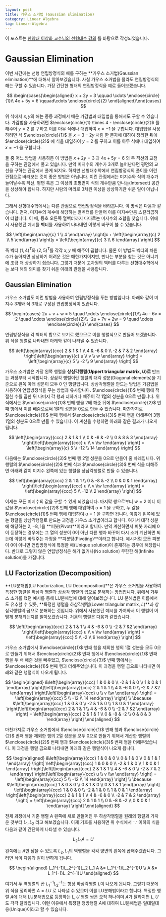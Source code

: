 ```yaml
---
layout: post
title: 가우스 소거법 (Gaussian Elimination)
category: Linear Algebra
tag: Linear-Algebra
---
```




이 포스트는 [한양대 이상화 교수님의 선형대수 강의](https://www.youtube.com/playlist?list=PLSN_PltQeOyjDGSghAf92VhdMBeaLZWR3) 를 바탕으로 작성되었습니다.

# Gaussian Elimination

이번 시간에는 선형 연립방정식의 해를 구하는 **가우스 소거법(Gaussian elimination)**에 대해서 알아보겠습니다. 사실 가우스 소거법을 몰라도 연립방정식의 해는 구할 수 있습니다. 가장 간단한 형태의 연립방정식을 예로 들어보겠습니다.



$$
\begin{cases}\begin{aligned}
x + 2y = 3 \qquad \cdots \enclose{circle}{1}\\
4x + 5y = 6 \qquad\cdots \enclose{circle}{2}
\end{aligned}\end{cases}
$$



위 식에서 $x, y$의 해는 중등 과정에서 배운 가감법과 대입법을 통해서도 구할 수 있습니다. 가감법을 사용하려면 $\enclose{circle}{1} \times 4 - \enclose{circle}{2}$ 를 해주어 $y=2$ 를 구하고 이를 아무 식에나 대입하여 $x=-1$ 을 구합니다. 대입법을 사용하려면 식 $\enclose{circle}{1}$ 을 $x = 3-2y$ 처럼 한 문자에 대하여 정리한 뒤에 $\enclose{circle}{2}$ 에 식을 대입하여 $y=2$ 를 구하고 이를 아무 식에나 대입하여 $x=-1$ 을 구합니다.

둘 중 어느 방법을 사용하든 이 방법은 $x + 2y = 3$ 과 $4x + 5y = 6$ 의 두 직선의 교점을 구하는 관점에서 풀고 있습니다. 만약 미지수의 개수가 3개로 늘어난다면 평면의 교선을 구하는 관점에서 풀게 되지요. 하지만 선형대수학에서 연립방정식의 풀이를 이런 관점으로 바라보는 것이 좋은 방법은 아닙니다. 이런 관점에서는 미지수와 식의 개수가 늘어날수록 직선, 평면 혹은 그 이상의 초평면이 식의 개수만큼 만나는(Intersect) 공간을 상상해야 합니다. 하지만 사람의 머리로 3차원 이상을 상상하기란 쉬운 일이 아닙니다.

그래서 선형대수학에서는 다른 관점으로 연립방정식을 바라봅니다. 이 방식은 다음과 같습니다. 먼저, 미지수의 계수에 해당하는 열벡터를 만들어 이를 미지수만큼 스칼라곱하여 더합니다. 이 때, 등호 오른쪽 열벡터까지 다다르는 미지수의 조합을 찾습니다. 위에서 사용했던 예시를 벡터를 사용하여 나타내면 이렇게 바꾸어 볼 수 있습니다.



$$
\left[\begin{array}{c} 1 \\ 4 \end{array} \right]x + \left[\begin{array}{c} 2 \\ 5 \end{array} \right]y = \left[\begin{array}{c} 3 \\ 6 \end{array} \right]
$$



즉 벡터 $(1,4)^T$와 $(2,5)^T$를 각각 $x,y$ 배 해주어 곱합니다. 물론 이 방법도 벡터의 차원수가 높아지면 상상하기 어려운 것은 매한가지이지만, 만나는 부분을 찾는 것은 아니기에 조금 더 상상하기 쉽습니다. 그렇기 때문에 고차원의 벡터를 다루는 선형대수학에서는 보다 해의 의미를 찾기 쉬운 아래의 관점을 사용합니다.



## Gaussian Elimination

가우스 소거법도 이런 방법을 사용하여 연립방정식을 푸는 방법입니다. 아래와 같이 미지수 3개와 식 3개로 구성된 연립방정식이 있습니다.

 

$$
\begin{cases} 2u + v + w = 5 \quad \cdots \enclose{circle}{1}\\ 4u - 6v = -2 \quad \cdots \enclose{circle}{2}\\ -2u + 7v + 2w = 9 \quad \cdots \enclose{circle}{3} \end{cases}
$$



연립방정식을 각 벡터의 합으로 보기로 했으므로 이를 행렬식으로 만들어 보겠습니다. 위 식을 행렬로 나타내면 아래와 같이 나타낼 수 있습니다.




$$
\left[\begin{array}{ccc} 2 & 1 & 1 \\ 4 & -6 & 0 \\ -2 & 7 & 2 \end{array} \right]\left[\begin{array}{c} u \\ v \\ w \end{array} \right] = \left[\begin{array}{c} 5 \\ -2 \\ 9 \end{array} \right]
$$



가우스 소거법은 가장 왼쪽 행렬을 **상삼각행렬(Uppert triangular matrix, $U$)로** 만드는 과정부터 시작합니다. 상삼각 행렬이란 행렬의 대각 성분(Diagonal elements)을 기준으로 왼쪽 아래 성분이 모두 $0$ 인 행렬입니다. 상삼각행렬을 만드는 방법은 가감법을 사용하여 연립방정식을 푸는 방법과 유사합니다. $\enclose{circle}{1}$ 번째 행에 적절한 수를 곱한 뒤 나머지 각 행과 더하거나 빼주어 각 1열의 성분을 0으로 만듭니다. 위 식에서는 $\enclose{circle}{1}$ 번째 행을 2배 해준 뒤에 $\enclose{circle}{2}$ 번째 행에서 이를 빼줌으로써 1열의 성분을 0으로 만들 수 있습니다. 마찬가지로 $\enclose{circle}{1}$ 번째 행에서 $\enclose{circle}{3}$ 번째 행을 더해주어 3행 1열의 성분도 0으로 만들 수 있습니다. 이 계산을 수행하면 아래와 같은 결과가 나오게 됩니다.



$$
\left[\begin{array}{ccc} 2 & 1 & 1 \\ 0 & -8 & -2 \\ 0 & 8 & 3 \end{array} \right]\left[\begin{array}{ccc} u \\ v \\w \end{array} \right] = \left[\begin{array}{c} 5 \\ -12 \\ 14 \end{array} \right]
$$



다음에는 $\enclose{circle}{3}$ 번째 행 2열 성분을 0으로 만들어 줄 차례입니다. 위 행렬의 $\enclose{circle}{2}$ 번째 식과 $\enclose{circle}{3}$ 번째 식을 더해주면 아래와 같이 미지수 왼쪽에 있는 행렬을 상삼각행렬로 만들 수 있습니다.



$$
\left[\begin{array}{ccc} 2 & 1 & 1 \\ 0 & -8 & -2 \\ 0 & 0 & 1 \end{array} \right]\left[\begin{array}{ccc} u \\ v \\w \end{array} \right] = \left[\begin{array}{ccc} 5 \\ -12 \\ 2 \end{array} \right]
$$



이제는 모든 미지수의 값을 구할 수 있게 되었습니다. 마지막 행으로부터 $w = 2$ 이니 이 값을 $\enclose{circle}{2}$ 번째 행에 대입하여 $u=1$ 을 구하고, 두 값을 $\enclose{circle}{1}$ 번째 행에 대입하여 $u=1$ 을 구하면 됩니다. 이렇게 왼쪽에 있는 행렬을 상삼각행렬로 만드는 과정을 가우스 소거법이라고 합니다. 여기서 대각 성분에 해당하는 $2, -8, 1$을 **피봇(Pivot)**이라고 합니다. 만약 계산하면서 피봇 자리에 $0$이 등장하는 경우에는 그 열의 성분이 $0$이 아닌 다른 행과 바꾸어 다시 소거 계산하면 되는데 이렇게 바꿔주는 과정을 **피봇팅(Pivoting)**이라고 합니다. 예시처럼 모든 피봇이 $0$이 아니면 연립방정식에 특정한 해(Unique solution)이 존재하는 경우에 해당합니다. 반대로 그렇지 않은 연립방정식은 해가 없거나(No solution) 무한한 해(Infinite solution)를 가집니다.

## LU Factorization (Decomposition)

**LU분해법(LU Factorization, LU Decomposition)**은 가우스 소거법을 사용하여 특정한 행렬을 하삼각 행렬과 상삼각 행렬의 곱으로 분해하는 방법입니다. 위에서 가우스 소거를 했던 예시를 통해 LU분해법에 대해 알아보겠습니다. LU 분해법은 이름에서도 유추할 수 있듯, **특정한 행렬을 하삼각행렬(Lower triangular matrix, $L$)**과 상삼각행렬의 곱으로 분해하는 것입니다. 위에서 사용했던 예시를 가져와서 이 행렬이 어떻게 분해되는지를 알아보겠습니다. 처음의 행렬은 다음과 같았습니다.


$$
\left[\begin{array}{ccc} 2 & 1 & 1 \\ 4 & -6 & 0 \\ -2 & 7 &2 \end{array} \right]\left[\begin{array}{ccc} u \\ v \\w \end{array} \right] = \left[\begin{array}{ccc} 5 \\ -2 \\ 9 \end{array} \right]
$$


가우스 소거법에서 $\enclose{circle}{1}$ 번째 행을 제외한 행의 1열 성분을 모두 0으로 만들기 위해서 $\enclose{circle}{2}$ 번째 행에서 $\enclose{circle}{1}$ 번째 행을 두 배 해준 것을 빼주었고, $\enclose{circle}{3}$ 번째 행에서는 $\enclose{circle}{1}$ 번째 행과 더해주었습니다. 이 과정을 행렬 곱으로 나타내면 아래와 같은 행렬식이 나오게 됩니다.


$$
\begin{aligned}
&\left[\begin{array}{ccc} 1 & 0 & 0 \\ -2 & 1 & 0 \\ 1 & 0 & 1 \end{array} \right]\left[\begin{array}{ccc} 2 & 1 & 1 \\ 4 & -6 & 0 \\ -2 & 7 &2 \end{array} \right]\left[\begin{array}{ccc} u \\ v \\w \end{array} \right] = \left[\begin{array}{ccc} 5 \\ -12 \\ 14 \end{array} \right] \\
\because &\left[\begin{array}{ccc} 1 & 0 & 0 \\ -2 & 1 & 0 \\ 1 & 0 & 1 \end{array} \right]\left[\begin{array}{ccc} 2 & 1 & 1 \\ 4 & -6 & 0 \\ -2 & 7 &2 \end{array} \right] = \left[\begin{array}{ccc} 2 & 1 & 1 \\ 0 & -8 & -2 \\ 0 & 8 & 3 \end{array} \right]
\end{aligned}
$$


마찬가지로 가우스 소거법에서 $\enclose{circle}{1}$ 번째 행과  $\enclose{circle}{2}$ 번째 행을 제외한 행의 2열 성분을 모두 0으로 만들기 위해서 계산한 행렬의 $\enclose{circle}{2}$ 번째 행과 $\enclose{circle}{3}$ 번째 행을 더해주었습니다. 이 과정을 행렬 곱으로 나타내면 아래와 같은 행렬식이 나오게 됩니다.


$$
\begin{aligned}
&\left[\begin{array}{ccc} 1 & 0 & 0 \\ 0 & 1 & 0 \\ 0 & 1 & 1 \end{array} \right]
\left[\begin{array}{ccc} 1 & 0 & 0 \\ -2 & 1 & 0 \\ 1 & 0 & 1 \end{array} \right]\left[\begin{array}{ccc} 2 & 1 & 1 \\ 4 & -6 & 0 \\ -2 & 7 & 2 \end{array} \right]\left[\begin{array}{ccc} u \\ v \\w \end{array} \right] = \left[\begin{array}{ccc} 5 \\ -12 \\ 14 \end{array} \right]
\\
\because &\left[\begin{array}{ccc} 1 & 0 & 0 \\ 0 & 1 & 0 \\ 0 & 1 & 1 \end{array} \right]
\left[\begin{array}{ccc} 1 & 0 & 0 \\ -2 & 1 & 0 \\ 1 & 0 & 1 \end{array} \right]\left[\begin{array}{ccc} 2 & 1 & 1 \\ 4 & -6 & 0 \\ -2 & 7 & 2 \end{array} \right] = \left[\begin{array}{ccc} 2 & 1 & 1 \\ 0 & -8 & -2 \\ 0 & 0 & 1 \end{array} \right]
\end{aligned}
$$


전체 과정에서 기존 행렬 $A$ 왼쪽에 새로 만들어진 두 하삼각행렬을 원래의 행렬과 가까운 것부터 $L_1, L_2$ 라고 해보겠습니다. 이제 기호를 사용하면 위 수식에서 $\because$ 이하의 식을 다음과 같이 간단하게 나타낼 수 있습니다.


$$
L_2 L_1 A = U
$$


왼쪽에는 $A$만 남을 수 있도록 $L_2, L_1$의 역행렬을 각각 양변의 왼쪽에 곱해주겠습니다. 그러면 식이 다음과 같이 변하게 됩니다.


$$
\begin{aligned}
L_1^{-1}L_2^{-1}L_2 L_1 A &= L_1^{-1}L_2^{-1}U \\
A &= L_1^{-1}L_2^{-1}U
\end{aligned}
$$


여기서 두 역행렬의 곱 $L_1^{-1}L_2^{-1}$는 항상 하삼각행렬 $L$이 나오게 됩니다. 그렇기 때문에 위 식을 정리하면 $A = LU$ 로 나타낼 수 있으며 이를 LU분해법이라고 합니다. 특정한 행렬 $A$에 대해 LU분해법으로 등장하는 $L, U$ 행렬 쌍은 오직 하나이며 $A$가 달라지면 $L,U$도 각각 달라집니다. 이런 이유에서 특정한 정방행렬 $A$에 대하여 LU분해법은 일대일대응(Unique)이라고 할 수 있습니다.